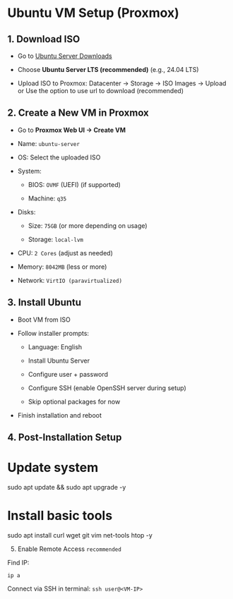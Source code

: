 # Ubuntu VM Setup (Proxmox)

## 1. Download ISO

- Go to [Ubuntu Server Downloads](https://ubuntu.com/download/server)

- Choose **Ubuntu Server LTS (recommended)** (e.g., 24.04 LTS)

- Upload ISO to Proxmox: Datacenter -> Storage -> ISO Images -> Upload or Use the option to use url to download (recommended)

## 2. Create a New VM in Proxmox

- Go to **Proxmox Web UI → Create VM**

- Name: `ubuntu-server`

- OS: Select the uploaded ISO

- System:

  - BIOS: `OVMF` (UEFI) (if supported)

  - Machine: `q35`

- Disks:

  - Size: `75GB` (or more depending on usage)

  - Storage: `local-lvm`

- CPU: `2 Cores` (adjust as needed)

- Memory: `8042MB` (less or more)

- Network: `VirtIO (paravirtualized)`

## 3. Install Ubuntu

- Boot VM from ISO

- Follow installer prompts:

  - Language: English

  - Install Ubuntu Server

  - Configure user + password

  - Configure SSH (enable OpenSSH server during setup)

  - Skip optional packages for now

- Finish installation and reboot

## 4. Post-Installation Setup

# Update system

sudo apt update && sudo apt upgrade -y

# Install basic tools

sudo apt install curl wget git vim net-tools htop -y

5. Enable Remote Access `recommended`

Find IP:

`ip a`

Connect via SSH in terminal:
`ssh user@<VM-IP>`
